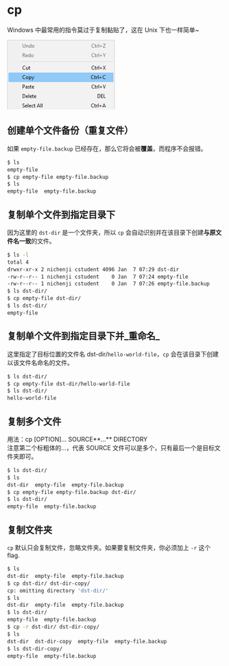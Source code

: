 # cp

Windows 中最常用的指令莫过于复制黏贴了，这在 Unix 下也一样简单~

![copy-paste](cp/copy-paste.png)

## 创建单个文件备份（重复文件）

如果 `empty-file.backup` 已经存在，那么它将会被**覆盖**，而程序不会报错。

```bash
$ ls
empty-file
$ cp empty-file empty-file.backup
$ ls
empty-file  empty-file.backup
```

## 复制单个文件到指定目录下

因为这里的 `dst-dir` 是一个文件夹，所以 `cp` 会自动识别并在该目录下创建**与原文件名一致**的文件。

```bash
$ ls -l
total 4
drwxr-xr-x 2 nichenji cstudent 4096 Jan  7 07:29 dst-dir
-rw-r--r-- 1 nichenji cstudent    0 Jan  7 07:24 empty-file
-rw-r--r-- 1 nichenji cstudent    0 Jan  7 07:26 empty-file.backup
$ ls dst-dir/
$ cp empty-file dst-dir/
$ ls dst-dir/
empty-file
```

## 复制单个文件到指定目录下并_重命名_

这里指定了目标位置的文件名 dst-dir/`hello-world-file`，`cp` 会在该目录下创建以该文件名命名的文件。

```bash
$ ls dst-dir/
$ cp empty-file dst-dir/hello-world-file
$ ls dst-dir/
hello-world-file
```

## 复制多个文件

用法：cp [OPTION]... SOURCE**...** DIRECTORY  
注意第二个标粗体的...，代表 SOURCE 文件可以是多个，只有最后一个是目标文件夹即可。

```bash
$ ls dst-dir/
$ ls
dst-dir  empty-file  empty-file.backup
$ cp empty-file empty-file.backup dst-dir/
$ ls dst-dir/
empty-file  empty-file.backup
```

## 复制文件夹

`cp` 默认只会复制文件，忽略文件夹。如果要复制文件夹，你必须加上 `-r` 这个 flag.

```bash
$ ls
dst-dir  empty-file  empty-file.backup
$ cp dst-dir/ dst-dir-copy/
cp: omitting directory 'dst-dir/'
$ ls
dst-dir  empty-file  empty-file.backup
$ ls dst-dir/
empty-file  empty-file.backup
$ cp -r dst-dir/ dst-dir-copy/
$ ls
dst-dir  dst-dir-copy  empty-file  empty-file.backup
$ ls dst-dir-copy/
empty-file  empty-file.backup
```